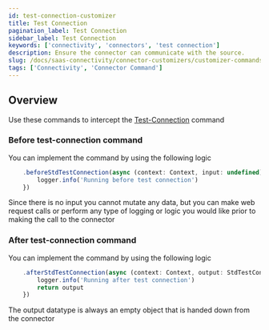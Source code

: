 ```yaml
---
id: test-connection-customizer
title: Test Connection
pagination_label: Test Connection
sidebar_label: Test Connection
keywords: ['connectivity', 'connectors', 'test connection']
description: Ensure the connector can communicate with the source.
slug: /docs/saas-connectivity/connector-customizers/customizer-commands/test-connection
tags: ['Connectivity', 'Connector Command']
---
```


## Overview

Use these commands to intercept the [Test-Connection](../../commands/test-connection) command

### Before test-connection command

You can implement the command by using the following logic

```javascript
    .beforeStdTestConnection(async (context: Context, input: undefined) => {
        logger.info('Running before test connection')
    })
```
Since there is no input you cannot mutate any data, but you can make web request calls or perform any type of logging or logic you would like prior to making the call to the connector

### After test-connection command

You can implement the command by using the following logic

```javascript
    .afterStdTestConnection(async (context: Context, output: StdTestConnectionOutput) => {
        logger.info('Running after test connection')
        return output
    })
```
The output datatype is always an empty object that is handed down from the connector